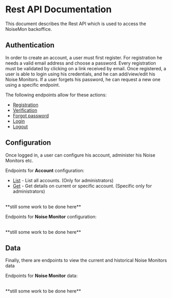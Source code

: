 # Rest API Documentation
This document describes the Rest API which is used to access the NoiseMon backoffice.

## Authentication
In order to create an account, a user must first register. For registration he needs a valid email address and choose a password. Every registration must be validated by clicking on a link received by email.
Once registered, a user is able to login using his credentials, and he can add/view/edit his Noise Monitors.
If a user forgets his password, he can request a new one using a specific endpoint.

The following endpoints allow for these actions:
  * [Registration](./Auth/Register.md)
  * [Verification](./Auth/Verify.md)
  * [Forgot password](./Auth/ForgotPassword.md)
  * [Login](./Auth/Login.md)
  * [Logout](./Auth/Logout.md)

## Configuration
Once logged in, a user can configure his account, administer his Noise Monitors etc.

Endpoints for **Account** configuration:
 * [List](./api/account/List.md) - List all accounts. (Only for administrators)
 * [Get](./api/account/Get.md) - Get details on current or specific account. (Specific only for administrators)

<br />
**still some work to be done here**

Endpoints for **Noise Monitor** configuration:

<br />
**still some work to be done here**

## Data
Finally, there are endpoints to view the current and historical Noise Monitors data

Endpoints for **Noise Monitor** data:

<br />
**still some work to be done here**
